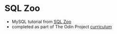 # SQL Zoo

- MySQL tutorial from [SQL Zoo](http://sqlzoo.net/wiki/Main_Page)
- completed as part of The Odin Project [curriculum](https://www.theodinproject.com/courses/databases)